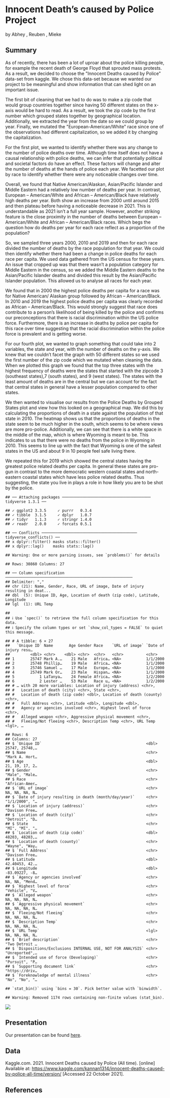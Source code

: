 Innocent Death’s caused by Police Project
================
by Abhey , Reuben , Mieke

## Summary

As of recently, there has been a lot of uproar about the police killing people, for example the recent death of George Floyd that sprouted mass protests. As a result, we decided to choose the "Innocent Deaths caused by Police" data-set from kaggle. We chose this data-set because we wanted our project to be meaningful and show information that can shed light on an important issue. 

The first bit of cleaning that we had to do was to make a zip code that would group countries together since having 50 different states on the x-axis would be hard to read. As a result, we took the zip code by the first number which grouped states together by geographical location. Additionally, we extracted the year from the date so we could group by year. Finally, we mutated the "European-American/White" race since one of the observations had different capitalization, so we added it by changing the capitalization.

 For the first plot, we wanted to identify whether there was any change to the number of police deaths over time. Although time itself does not have a causal relationship with police deaths, we can infer that potentially political and societal factors do have an effect. These factors will change and alter the number of deaths at the hands of police each year. We facetted our plot by race to identify whether there were any noticeable changes over time.
 
Overall, we found that Native American/Alaskan, Asian/Pacific Islander and Middle Eastern had a relatively low number of deaths per year. In contrast, European – American/White and African – American/Black have relatively high deaths per year. Both show an increase from 2000 until around 2015 and then plateau before having a noticeable decrease in 2021. This is understandable as 2021 isn’t a full year sample. However, another striking feature is the close proximity in the number of deaths between European – American/White and African – American/Black races. Which begs the question how do deaths per year for each race reflect as a proportion of the population?

So, we sampled three years 2000, 2010 and 2019 and then for each race divided the number of deaths by the race population for that year. We could then identify whether there had been a change in police deaths for each race per capita. We used data gathered from the US census for these years. An issue that cropped up was that there wasn’t a population category for Middle Eastern in the census, so we added the Middle Eastern deaths to the Asian/Pacific Islander deaths and divided this result by the Asian/Pacific Islander population. This allowed us to analyse all races for each year.
 
We found that in 2000 the highest police deaths per capita for a race was for Native American/ Alaskan group followed by African – American/Black. In 2010 and 2019 the highest police deaths per capita was clearly recorded as African – American/Black. This would strongly suggest that race does contribute to a person’s likelihood of being killed by the police and confirms our preconceptions that there is racial discrimination within the US police force. Furthermore, there is an increase in deaths by police per capita for this race over time suggesting that the racial discrimination within the police force is prevalent and is getting worse. 

 For our fourth plot, we wanted to graph something that could take into 2 variables, the state and year, with the number of deaths on the y-axis. We knew that we couldn’t facet the graph with 50 different states so we used the first number of the zip code which we mutated when cleaning the data. When we plotted this graph we found that the top three states with the highest frequency of deaths were the states that started with the zipcode 3 (southeast states),7 (south states), and 9 (west states). The states with the least amount of deaths are in the central but we can account for the fact that central states in general have a lesser population compared to other states. 

We then wanted to visualise our results from the Police Deaths by Grouped States plot and view how this looked on a geographical map. We did this by calculating the proportions of death in a state against the population of that state in 2010. The heatmap shows us that the proportions of deaths in the state seem to be much higher in the south, which seems to be where views are more pro-police. Additionally, we can see that there is a white space in the middle of the map, which is where Wyoming is meant to be. This indicates to us that there were no deaths from the police in Wyoming in 2010. This seems to line up with the fact that Wyoming is one of the safest states in the US and about 9 in 10 people feel safe living there. 
 
We repeated this for 2019 which showed the central states having the greatest police related deaths per capita. In general these states are pro-gun in contrast to the more democratic western coastal states and north-eastern coastal states which have less police related deaths. Thus suggesting, the state you live in plays a role in how likely you are to be shot by the police.




    ## ── Attaching packages ─────────────────────────────────────── tidyverse 1.3.1 ──

    ## ✓ ggplot2 3.3.5     ✓ purrr   0.3.4
    ## ✓ tibble  3.1.5     ✓ dplyr   1.0.7
    ## ✓ tidyr   1.1.3     ✓ stringr 1.4.0
    ## ✓ readr   2.0.0     ✓ forcats 0.5.1

    ## ── Conflicts ────────────────────────────────────────── tidyverse_conflicts() ──
    ## x dplyr::filter() masks stats::filter()
    ## x dplyr::lag()    masks stats::lag()

    ## Warning: One or more parsing issues, see `problems()` for details

    ## Rows: 30860 Columns: 27

    ## ── Column specification ────────────────────────────────────────────────────────
    ## Delimiter: ","
    ## chr (21): Name, Gender, Race, URL of image, Date of injury resulting in deat...
    ## dbl  (5): Unique ID, Age, Location of death (zip code), Latitude, Longitude
    ## lgl  (1): URL Temp

    ## 
    ## ℹ Use `spec()` to retrieve the full column specification for this data.
    ## ℹ Specify the column types or set `show_col_types = FALSE` to quiet this message.

    ## # A tibble: 6 × 27
    ##   `Unique ID` Name       Age Gender Race    `URL of image` `Date of injury resu…
    ##         <dbl> <chr>    <dbl> <chr>  <chr>   <chr>          <chr>                
    ## 1       25747 Mark A.…    21 Male   Africa… <NA>           1/1/2000             
    ## 2       25748 Phillip…    19 Male   Africa… <NA>           1/1/2000             
    ## 3       25746 Samuel …    17 Male   Europe… <NA>           1/1/2000             
    ## 4       25749 Mark Or…    23 Male   Hispan… <NA>           1/1/2000             
    ## 5           1 LaTanya…    24 Female Africa… <NA>           1/2/2000             
    ## 6           2 Lester …    53 Male   Race u… <NA>           1/2/2000             
    ## # … with 20 more variables: Location of injury (address) <chr>,
    ## #   Location of death (city) <chr>, State <chr>,
    ## #   Location of death (zip code) <dbl>, Location of death (county) <chr>,
    ## #   Full Address <chr>, Latitude <dbl>, Longitude <dbl>,
    ## #   Agency or agencies involved <chr>, Highest level of force <chr>,
    ## #   Alleged weapon <chr>, Aggressive physical movement <chr>,
    ## #   Fleeing/Not fleeing <chr>, Description Temp <chr>, URL Temp <lgl>, …

    ## Rows: 6
    ## Columns: 27
    ## $ `Unique ID`                                              <dbl> 25747, 25748,…
    ## $ Name                                                     <chr> "Mark A. Hort…
    ## $ Age                                                      <dbl> 21, 19, 17, 2…
    ## $ Gender                                                   <chr> "Male", "Male…
    ## $ Race                                                     <chr> "African-Amer…
    ## $ `URL of image`                                           <chr> NA, NA, NA, N…
    ## $ `Date of injury resulting in death (month/day/year)`     <chr> "1/1/2000", "…
    ## $ `Location of injury (address)`                           <chr> "Davison Free…
    ## $ `Location of death (city)`                               <chr> "Detroit", "D…
    ## $ State                                                    <chr> "MI", "MI", "…
    ## $ `Location of death (zip code)`                           <dbl> 48203, 48203,…
    ## $ `Location of death (county)`                             <chr> "Wayne", "Way…
    ## $ `Full Address`                                           <chr> "Davison Free…
    ## $ Latitude                                                 <dbl> 42.40453, 42.…
    ## $ Longitude                                                <dbl> -83.09227, -8…
    ## $ `Agency or agencies involved`                            <chr> NA, NA, "Mend…
    ## $ `Highest level of force`                                 <chr> "Vehicle", "V…
    ## $ `Alleged weapon`                                         <chr> NA, NA, NA, N…
    ## $ `Aggressive physical movement`                           <chr> NA, NA, NA, N…
    ## $ `Fleeing/Not fleeing`                                    <chr> NA, NA, NA, N…
    ## $ `Description Temp`                                       <chr> NA, NA, NA, N…
    ## $ `URL Temp`                                               <lgl> NA, NA, NA, N…
    ## $ `Brief description`                                      <chr> "Two Detroit …
    ## $ `Dispositions/Exclusions INTERNAL USE, NOT FOR ANALYSIS` <chr> "Unreported",…
    ## $ `Intended use of force (Developing)`                     <chr> "Pursuit", "P…
    ## $ `Supporting document link`                               <chr> "https://driv…
    ## $ `Foreknowledge of mental illness`                        <chr> "No", "No", "…

    ## `stat_bin()` using `bins = 30`. Pick better value with `binwidth`.

    ## Warning: Removed 1174 rows containing non-finite values (stat_bin).

![](README_files/figure-gfm/load-data-1.png)<!-- -->

## Presentation

Our presentation can be found [here](presentation/presentation.html).

## Data

Kaggle.com. 2021. Innocent Deaths caused by Police (All time). [online] Available at: <https://www.kaggle.com/kannan1314/innocent-deaths-caused-by-police-all-time/version/> [Accessed 22 October 2021].

## References



